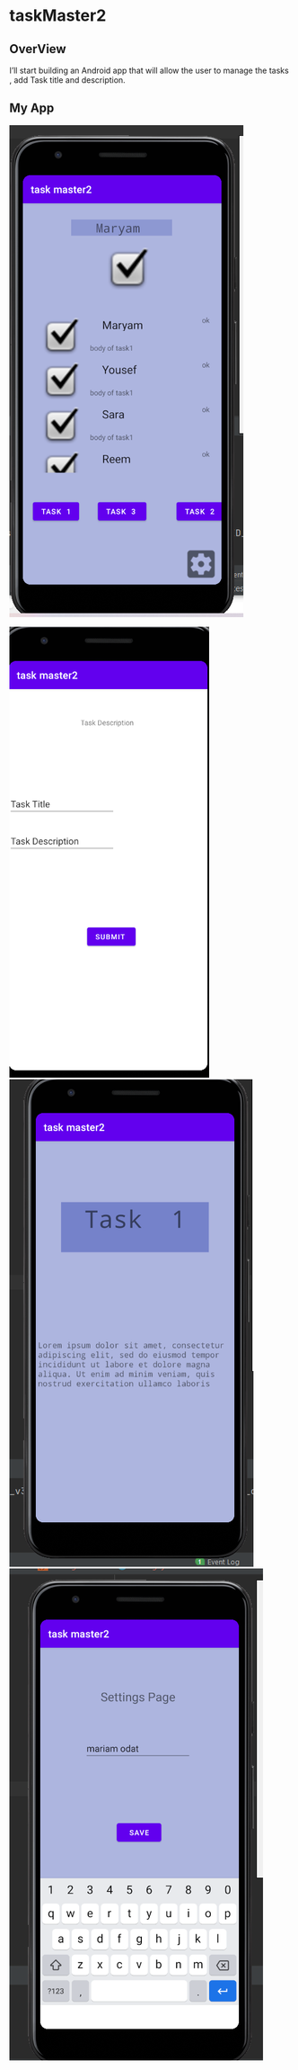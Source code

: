 # taskMaster2
## OverView 
I’ll start building an Android app that will allow the user to manage the tasks , add Task title and description.
## My App

![hello page](/l3a.png)

![Add task](/2.png)
![hello page](/l2b.png)
![hello page](/l2c.png)
